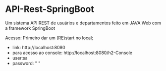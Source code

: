 # API-Rest-SpringBoot
Um sistema API REST de usuários e departamentos feito em JAVA Web com a framework SpringBoot

Acesso: Primeiro dar um (RE)start no local;
- link: http://localhost:8080
- para acesso ao console: http://localhost:8080/h2-Console
- user:sa
- password: " "
